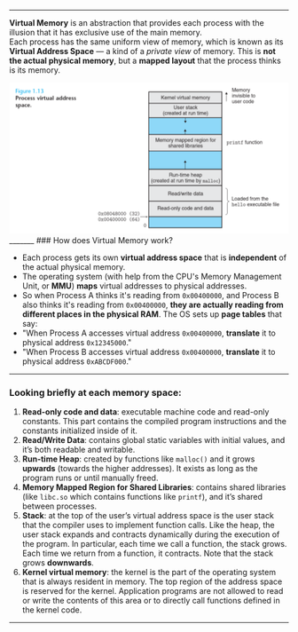 ______
**Virtual Memory** is an abstraction that provides each process with the illusion that it has exclusive use of the main memory.  
Each process has the same uniform view of memory, which is known as its **Virtual Address Space** — a kind of a *private view* of memory. This is **not the actual physical memory**, but a **mapped layout** that the process thinks is its memory.

<img src="images/1.8.png" width="600">
_______
### How does Virtual Memory work?

- Each process gets its own **virtual address space** that is **independent** of the actual physical memory.
- The operating system (with help from the CPU's Memory Management Unit, or **MMU**) **maps** virtual addresses to physical addresses.
- So when Process A thinks it's reading from `0x00400000`, and Process B also thinks it's reading from `0x00400000`, **they are actually reading from different places in the physical RAM**.
The OS sets up **page tables** that say:
- "When Process A accesses virtual address `0x00400000`, **translate** it to physical address `0x12345000`."
- "When Process B accesses virtual address `0x00400000`, **translate** it to physical address `0xABCDF000`."
_________
### Looking briefly at each memory space:
1. **Read-only code and data**: executable machine code and read-only constants. This part contains the compiled program instructions and the constants initialized inside of it.
2. **Read/Write Data**: contains global static variables with initial values, and it’s both readable and writable. 
3. **Run-time Heap**: created by functions like `malloc()` and it grows **upwards** (towards the higher addresses). It exists as long as the program runs or until manually freed.
4. **Memory Mapped Region for Shared Libraries**: contains shared libraries (like `libc.so` which contains functions like `printf`), and it’s shared between processes. 
5. **Stack**: at the top of the user’s virtual address space is the user stack that the compiler uses to implement function calls. Like the heap, the user stack expands and contracts dynamically during the execution of the program. In particular, each time we call a function, the stack grows. Each time we return from a function, it contracts. Note that the stack grows **downwards**.
6. **Kernel virtual memory**: the kernel is the part of the operating system that is always resident in memory. The top region of the address space is reserved for the kernel. Application programs are not allowed to read or write the contents of this area or to directly call functions defined in the kernel code.
__________

